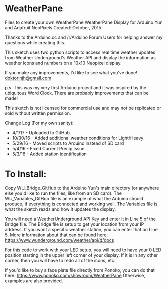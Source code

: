 # WeatherPane
Files to create your own WeatherPane
WeatherPane Display for Arduino Yun and Adafruit NeoPixels
Created: October, 2015

Thanks to the Arduino.cc and /r/Arduino Forum Users for helping
answer my questions while creating this. 

This sketch uses two python scripts to access real time weather
updates from Weather Underground's Weather API and display the
information as weather icons and numbers on a 10x10 Neopixel
display. 
  
If you make any improvements, I'd like to see what you've done!
doktorinjh@gmail.com
  
p.s. This was my very first Arduino project and it was inspired by
the ubiquitous Word Clock. There are probably improvements that 
can be made!
  
This sketch is not licensed for commercial use and may not be
replicated or sold without written permission.
 
Change Log (For my own sanity):
 * 4/1/17 - Uploaded to GitHub
 * 10/30/16 - Added additional weather conditions for Light/Heavy
 * 5/29/16 - Moved scripts to Arduino instead of SD card
 * 5/4/16 - Fixed Current Precip issue
 * 5/3/16 - Added station identification


# To Install:
Copy WU_Bridge_GitHub to the Arduino Yun's main directory (or anywhere else you'd like to run the files, like from an SD card). The WU_Variables_GitHub file is an example of what the Arduino should produce, if everything is connected and working well. The Variables file is what the sketch reads and how it updates the display. 

You will need a WeatherUnderground API Key and enter it in Line 5 of the Bridge file. The Bridge file is setup to get your location from your IP address. If you want a specific weather station, you can enter that on Line 5. More information about that can be found here: https://www.wunderground.com/weather/api/d/docs

For this code to work with your LED setup, you will need to have your 0 LED position starting in the upper left corner of your display. If it is in any other corner, then you will have to redo all of the icons, etc.

If you'd like to buy a face plate file directly from Ponoko, you can do that here: https://www.ponoko.com/showroom/WeatherPane Otherwise, examples are also provided. 
